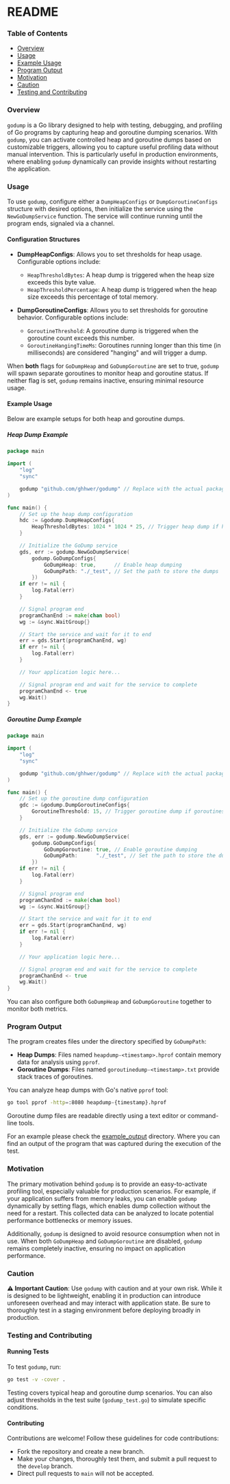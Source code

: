 # README

### Table of Contents
- [Overview](#overview)
- [Usage](#usage)
- [Example Usage](#example-usage)
- [Program Output](#program-output)
- [Motivation](#motivation)
- [Caution](#caution)
- [Testing and Contributing](#testing-and-contributing)

### Overview
`godump` is a Go library designed to help with testing, debugging, and profiling of Go programs by capturing heap and goroutine dumping scenarios. With `godump`, you can activate controlled heap and goroutine dumps based on customizable triggers, allowing you to capture useful profiling data without manual intervention. This is particularly useful in production environments, where enabling `godump` dynamically can provide insights without restarting the application.

### Usage
To use `godump`, configure either a `DumpHeapConfigs` or `DumpGoroutineConfigs` structure with desired options, then initialize the service using the `NewGoDumpService` function. The service will continue running until the program ends, signaled via a channel.

#### Configuration Structures
- **DumpHeapConfigs**: Allows you to set thresholds for heap usage. Configurable options include:
  - `HeapThresholdBytes`: A heap dump is triggered when the heap size exceeds this byte value.
  - `HeapThresholdPercentage`: A heap dump is triggered when the heap size exceeds this percentage of total memory.

- **DumpGoroutineConfigs**: Allows you to set thresholds for goroutine behavior. Configurable options include:
  - `GoroutineThreshold`: A goroutine dump is triggered when the goroutine count exceeds this number.
  - `GoroutineHangingTimeMs`: Goroutines running longer than this time (in milliseconds) are considered "hanging" and will trigger a dump.

When **both** flags for `GoDumpHeap` and `GoDumpGoroutine` are set to true, `godump` will spawn separate goroutines to monitor heap and goroutine status. If neither flag is set, `godump` remains inactive, ensuring minimal resource usage.

#### Example Usage
Below are example setups for both heap and goroutine dumps. 

##### Heap Dump Example
```go
package main

import (
	"log"
	"sync"

	godump "github.com/ghhwer/godump" // Replace with the actual package name
)

func main() {
	// Set up the heap dump configuration
	hdc := &godump.DumpHeapConfigs{
		HeapThresholdBytes: 1024 * 1024 * 25, // Trigger heap dump if heap exceeds 25 MB
	}

	// Initialize the GoDump service
	gds, err := godump.NewGoDumpService(
		godump.GoDumpConfigs{
			GoDumpHeap: true,      // Enable heap dumping
			GoDumpPath: "./_test", // Set the path to store the dumps
		})
	if err != nil {
		log.Fatal(err)
	}

	// Signal program end
	programChanEnd := make(chan bool)
	wg := &sync.WaitGroup{}

	// Start the service and wait for it to end
	err = gds.Start(programChanEnd, wg)
	if err != nil {
		log.Fatal(err)
	}

	// Your application logic here...

	// Signal program end and wait for the service to complete
	programChanEnd <- true
	wg.Wait()
}
```

##### Goroutine Dump Example
```go
package main

import (
	"log"
	"sync"

	godump "github.com/ghhwer/godump" // Replace with the actual package name
)

func main() {
	// Set up the goroutine dump configuration
	gdc := &godump.DumpGoroutineConfigs{
		GoroutineThreshold: 15, // Trigger goroutine dump if goroutines exceed this count
	}

	// Initialize the GoDump service
	gds, err := godump.NewGoDumpService(
		godump.GoDumpConfigs{
			GoDumpGoroutine: true, // Enable goroutine dumping
			GoDumpPath:      "./_test", // Set the path to store the dumps
		})
	if err != nil {
		log.Fatal(err)
	}

	// Signal program end
	programChanEnd := make(chan bool)
	wg := &sync.WaitGroup{}

	// Start the service and wait for it to end
	err = gds.Start(programChanEnd, wg)
	if err != nil {
		log.Fatal(err)
	}

	// Your application logic here...

	// Signal program end and wait for the service to complete
	programChanEnd <- true
	wg.Wait()
}
```

You can also configure both `GoDumpHeap` and `GoDumpGoroutine` together to monitor both metrics.

### Program Output
The program creates files under the directory specified by `GoDumpPath`:
- **Heap Dumps**: Files named `heapdump-<timestamp>.hprof` contain memory data for analysis using `pprof`.
- **Goroutine Dumps**: Files named `goroutinedump-<timestamp>.txt` provide stack traces of goroutines.

You can analyze heap dumps with Go's native `pprof` tool:
```bash
go tool pprof -http=:8080 heapdump-{timestamp}.hprof
```

Goroutine dump files are readable directly using a text editor or command-line tools.

For an example please check the [example_output](example_output) directory. Where you can find an output of the program that was captured during the execution of the test.

### Motivation
The primary motivation behind `godump` is to provide an easy-to-activate profiling tool, especially valuable for production scenarios. For example, if your application suffers from memory leaks, you can enable `godump` dynamically by setting flags, which enables dump collection without the need for a restart. This collected data can be analyzed to locate potential performance bottlenecks or memory issues.

Additionally, `godump` is designed to avoid resource consumption when not in use. When both `GoDumpHeap` and `GoDumpGoroutine` are disabled, `godump` remains completely inactive, ensuring no impact on application performance.

### Caution
**⚠️ Important Caution**: Use `godump` with caution and at your own risk. While it is designed to be lightweight, enabling it in production can introduce unforeseen overhead and may interact with application state. Be sure to thoroughly test in a staging environment before deploying broadly in production.

### Testing and Contributing
#### Running Tests
To test `godump`, run:
```bash
go test -v -cover .
```
Testing covers typical heap and goroutine dump scenarios. You can also adjust thresholds in the test suite (`godump_test.go`) to simulate specific conditions.

#### Contributing
Contributions are welcome! Follow these guidelines for code contributions:
- Fork the repository and create a new branch.
- Make your changes, thoroughly test them, and submit a pull request to the `develop` branch.
- Direct pull requests to `main` will not be accepted.
